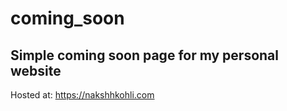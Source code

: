 # coming_soon
## Simple coming soon page for my personal website

Hosted at: https://nakshhkohli.com

